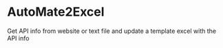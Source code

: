 # AutoMate2Excel
Get API info from website or text file and update a template excel with the API info

